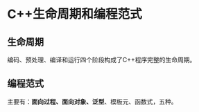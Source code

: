 # C++生命周期和编程范式

## 生命周期

编码、预处理、编译和运行四个阶段构成了C++程序完整的生命周期。

## 编程范式

主要有：**面向过程、面向对象、泛型**、模板元、函数式，五种。

